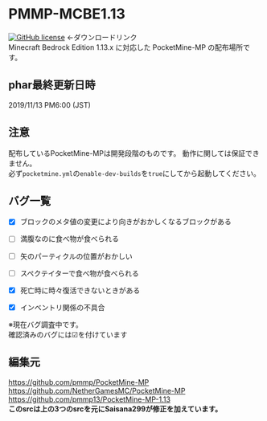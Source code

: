 # PMMP-MCBE1.13
[![GitHub license](https://img.shields.io/badge/pre_release-3.10.0+dev.-red)](https://github.com/Saisana299/PMMP-MCBE1.13/releases/tag/3.10.0%2Bdev8) ←ダウンロードリンク  
Minecraft Bedrock Edition 1.13.x に対応した PocketMine-MP の配布場所です。   

## phar最終更新日時
2019/11/13 PM6:00 (JST)

## 注意
配布しているPocketMine-MPは開発段階のものです。
動作に関しては保証できません。  
必ず`pocketmine.yml`の`enable-dev-builds`を`true`にしてから起動してください。

## バグ一覧
- [x] ブロックのメタ値の変更により向きがおかしくなるブロックがある
- [ ] 満腹なのに食べ物が食べられる
- [ ] 矢のパーティクルの位置がおかしい
- [ ] スペクテイターで食べ物が食べられる
- [x] 死亡時に時々復活できないときがある
- [x] インベントリ関係の不具合


※現在バグ調査中です。  
確認済みのバグには☑を付けています

## 編集元
https://github.com/pmmp/PocketMine-MP  
https://github.com/NetherGamesMC/PocketMine-MP  
https://github.com/pmmp13/PocketMine-MP-1.13  
**このsrcは上の3つのsrcを元にSaisana299が修正を加えています。**
